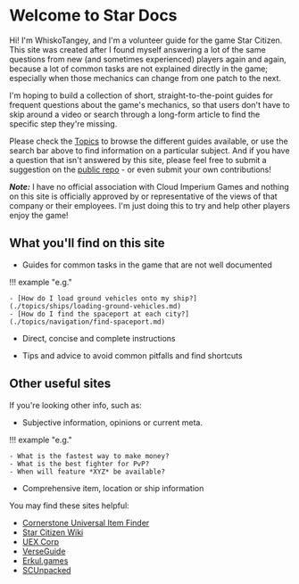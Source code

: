 # Welcome to Star Docs

Hi! I'm WhiskoTangey, and I'm a volunteer guide for the game Star Citizen. This
site was created after I found myself answering a lot of the same questions
from new (and sometimes experienced) players again and again, because a lot of
common tasks are not explained directly in the game; especially when those
mechanics can change from one patch to the next.

I'm hoping to build a collection of short, straight-to-the-point guides for
frequent questions about the game's mechanics, so that users don't have to skip
around a video or search through a long-form article to find the specific step
they're missing.

Please check the [Topics](./topics/index.md) to browse the different guides
available, or use the search bar above to find information on a particular
subject. And if you have a question that isn't answered by this site, please
feel free to submit a suggestion on the
[public repo](https://github.com/Arcodiant/StarDocs) - or even submit your own
contributions!

***Note:*** I have no official association with Cloud Imperium Games and
nothing on this site is officially approved by or representative of the views
of that company or their employees. I'm just doing this to try and help other
players enjoy the game!

## What you'll find on this site

- Guides for common tasks in the game that are not well documented

!!! example "e.g."

    - [How do I load ground vehicles onto my ship?](./topics/ships/loading-ground-vehicles.md)
    - [How do I find the spaceport at each city?](./topics/navigation/find-spaceport.md)

- Direct, concise and complete instructions

- Tips and advice to avoid common pitfalls and find shortcuts

## Other useful sites

If you're looking other info, such as:

- Subjective information, opinions or current meta.

!!! example "e.g."

    - What is the fastest way to make money?
    - What is the best fighter for PvP?
    - When will feature *XYZ* be available?

- Comprehensive item, location or ship information

You may find these sites helpful:

- [Cornerstone Universal Item Finder](https://finder.cstone.space/)
- [Star Citizen Wiki](https://starcitizen.tools/)
- [UEX Corp](https://uexcorp.space/)
- [VerseGuide](https://verseguide.com/)
- [Erkul.games](https://www.erkul.games/)
- [SCUnpacked](https://scunpacked.com/)
